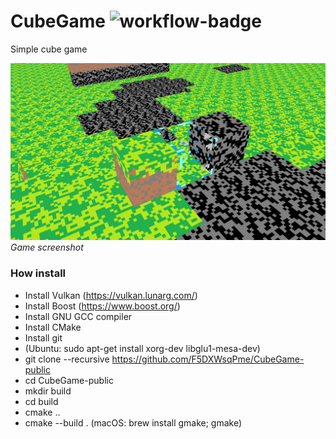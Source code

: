 # CubeGame ![workflow-badge](https://github.com/F5DXWsqPme/CubeGame-public/actions/workflows/cmake.yml/badge.svg) #
Simple cube game

![image](/images/screen.png "Screenshot")
*Game screenshot*

### How install ###
- Install Vulkan (https://vulkan.lunarg.com/)
- Install Boost (https://www.boost.org/)
- Install GNU GCC compiler
- Install CMake
- Install git
- (Ubuntu: sudo apt-get install xorg-dev libglu1-mesa-dev)
- git clone --recursive https://github.com/F5DXWsqPme/CubeGame-public
- cd CubeGame-public
- mkdir build
- cd build
- cmake ..
- cmake --build . (macOS: brew install gmake; gmake)
